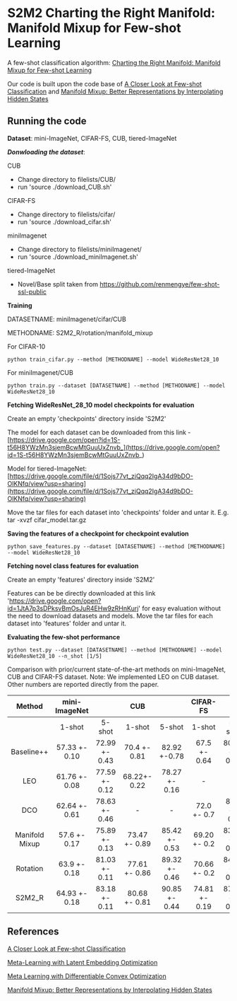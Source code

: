 S2M2
Charting the Right Manifold: Manifold Mixup for Few-shot Learning
=======

A few-shot classification algorithm: [Charting the Right Manifold: Manifold Mixup for Few-shot Learning](https://arxiv.org/pdf/1907.12087.pdf)

Our code is built upon the code base of [A Closer Look at Few-shot Classification](https://openreview.net/pdf?id=HkxLXnAcFQ) and [Manifold Mixup: Better Representations by Interpolating Hidden States](http://proceedings.mlr.press/v97/verma19a.html)

Running the code
------------
**Dataset**: mini-ImageNet, CIFAR-FS, CUB, tiered-ImageNet

***Donwloading the dataset***:

CUB

* Change directory to filelists/CUB/
* run 'source ./download_CUB.sh' 

CIFAR-FS
* Change directory to filelists/cifar/
* run 'source ./download_cifar.sh' 

miniImagenet
* Change directory to filelists/miniImagenet/
* run 'source ./download_miniImagenet.sh' 

tiered-ImageNet
* Novel/Base split taken from https://github.com/renmengye/few-shot-ssl-public

**Training**

DATASETNAME: miniImagenet/cifar/CUB

METHODNAME: S2M2_R/rotation/manifold_mixup


For CIFAR-10

	python train_cifar.py --method [METHODNAME] --model WideResNet28_10
	
For miniImagenet/CUB

	python train.py --dataset [DATASETNAME] --method [METHODNAME] --model WideResNet28_10
		
**Fetching WideResNet_28_10 model checkpoints for evaluation**

Create an empty 'checkpoints' directory inside 'S2M2'

The model for each dataset can be downloaded from this link - [https://drive.google.com/open?id=1S-t56H8YWzMn3sjemBcwMtGuuUxZnvb_](https://drive.google.com/open?id=1S-t56H8YWzMn3sjemBcwMtGuuUxZnvb_)

Model for tiered-ImageNet: [https://drive.google.com/file/d/1Sojs77vt_ziQqq2IgA34d9bDO-OlKNfq/view?usp=sharing](https://drive.google.com/file/d/1Sojs77vt_ziQqq2IgA34d9bDO-OlKNfq/view?usp=sharing)

Move the tar files for each dataset into 'checkpoints' folder and untar it. E.g. tar -xvzf cifar_model.tar.gz 


**Saving the features of a checkpoint for checkpoint evalution**


	python save_features.py --dataset [DATASETNAME] --method [METHODNAME] --model WideResNet28_10


**Fetching novel class features for evaluation**

Create an empty 'features' directory inside 'S2M2'

Features can be be directly downloaded at this link 'https://drive.google.com/open?id=1JtA7p3sDPksvBmOsJuR4EHw9zRHnKurj' for easy evaluation without the need to download datasets and models. 
Move the tar files for each dataset into 'features' folder and untar it. 


**Evaluating the few-shot performance**

	python test.py --dataset [DATASETNAME] --method [METHODNAME] --model WideResNet28_10 --n_shot [1/5]

Comparison with prior/current state-of-the-art methods on mini-ImageNet, CUB and CIFAR-FS dataset.
Note: We implemented LEO on CUB dataset. Other numbers are reported directly from the paper. 


|      Method    | mini-ImageNet |               |      CUB      |               |   CIFAR-FS     |               |
|:--------------:|:-------------:|:-------------:|:-------------:|:-------------:|:--------------:|:-------------:|
|                |     1-shot    |     5-shot    |     1-shot    |     5-shot    |    1-shot      |     5-shot    |
|   Baseline++   | 57.33 +- 0.10 | 72.99 +- 0.43 |  70.4 +- 0.81 |  82.92 +-0.78 | 67.5 +- 0.64   | 80.08 +- 0.32 |
|       LEO      | 61.76 +- 0.08 | 77.59 +- 0.12 |  68.22+- 0.22 | 78.27 +- 0.16 |       -        |       -       |
|       DCO      | 62.64 +- 0.61 | 78.63 +- 0.46 |       -       |       -       | 72.0 +- 0.7    | 84.2 +- 0.5   |
| Manifold Mixup | 57.6 +- 0.17  | 75.89 +- 0.13 | 73.47 +- 0.89 | 85.42 +- 0.53 | 69.20 +- 0.2   | 83.42 +- 0.15 |               
|    Rotation    | 63.9 +- 0.18  | 81.03 +- 0.11 | 77.61 +- 0.86 | 89.32 +- 0.46 | 70.66 +- 0.2   | 84.15 +- 0.14 |
|     S2M2_R     | 64.93 +- 0.18 | 83.18 +- 0.11 | 80.68 +- 0.81 | 90.85 +- 0.44 | 74.81 +- 0.19  | 87.47 +- 0.13 |


References
------------
[A Closer Look at Few-shot Classification](https://openreview.net/pdf?id=HkxLXnAcFQ)

[Meta-Learning with Latent Embedding Optimization](https://arxiv.org/pdf/1807.05960.pdf)

[Meta Learning with Differentiable Convex Optimization](https://arxiv.org/pdf/1904.03758.pdf)

[Manifold Mixup: Better Representations by Interpolating Hidden States](http://proceedings.mlr.press/v97/verma19a.html)
